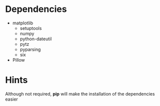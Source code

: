 # Dependencies
* matplotlib
    * setuptools
    * numpy
    * python-dateutil
    * pytz
    * pyparsing
    * six
* Pillow

# Hints
Although not required, **pip** will make the installation of the dependencies easier